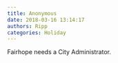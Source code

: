 ```yaml
---
title: Anonymous
date: 2018-03-16 13:14:17
authors: Ripp
categories: Holiday
---
```


 Fairhope needs a City Administrator.